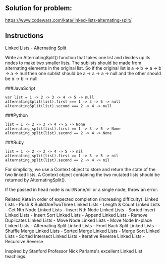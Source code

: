 ## Solution for problem:

https://www.codewars.com/kata/linked-lists-alternating-split/

## Instructions

Linked Lists - Alternating Split

Write an AlternatingSplit() function that takes one 
list and divides up its nodes to make two smaller lists. 
The sublists should be made from alternating elements 
in the original list. 
So if the original list is a -> b -> a -> b -> a -> null 
then one sublist should be a -> a -> a -> null
and the other should be b -> b -> null.

###JavaScript
```
var list = 1 -> 2 -> 3 -> 4 -> 5 -> null
alternatingSplit(list).first === 1 -> 3 -> 5 -> null
alternatingSplit(list).second === 2 -> 4 -> null
```
###Python
```
list = 1 -> 2 -> 3 -> 4 -> 5 -> None
alternating_split(list).first == 1 -> 3 -> 5 -> None
alternating_split(list).second == 2 -> 4 -> None
```
###Ruby
```
list = 1 -> 2 -> 3 -> 4 -> 5 -> nil
alternating_split(list).first == 1 -> 3 -> 5 -> nil
alternating_split(list).second == 2 -> 4 -> nil
```
For simplicity, we use a Context object to store and return the state of the two linked lists. A Context object containing the two mutated lists should be returned by AlternatingSplit().

If the passed in head node is null/None/nil or a single node, throw an error.

Related Kata in order of expected completion (increasing difficulty):
Linked Lists - Push & BuildOneTwoThree
Linked Lists - Length & Count
Linked Lists - Get Nth Node
Linked Lists - Insert Nth Node
Linked Lists - Sorted Insert
Linked Lists - Insert Sort
Linked Lists - Append
Linked Lists - Remove Duplicates
Linked Lists - Move Node
Linked Lists - Move Node In-place
Linked Lists - Alternating Split
Linked Lists - Front Back Split
Linked Lists - Shuffle Merge
Linked Lists - Sorted Merge
Linked Lists - Merge Sort
Linked Lists - Sorted Intersect
Linked Lists - Iterative Reverse
Linked Lists - Recursive Reverse

Inspired by Stanford Professor Nick Parlante's excellent Linked List teachings.